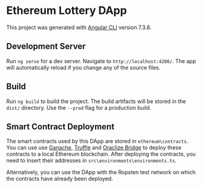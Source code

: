 # Ethereum Lottery DApp

This project was generated with [Angular CLI](https://github.com/angular/angular-cli) version 7.3.8.

## Development Server

Run `ng serve` for a dev server. Navigate to `http://localhost:4200/`. The app will automatically reload if you change any of the source files.

## Build

Run `ng build` to build the project. The build artifacts will be stored in the `dist/` directory. Use the `--prod` flag for a production build.

## Smart Contract Deployment

The smart contracts used by this DApp are stored in `ethereum\contracts`. You can use use [Ganache](https://truffleframework.com/ganache), 
[Truffle](https://truffleframework.com/truffle) and [Oraclize Bridge](https://github.com/oraclize/ethereum-bridge) to deploy these contracts
to a local Ethereum blockchain. After deploying the contracts, you need to insert their addresses in `src\environments\environments.ts`. 

Alternatively, you can use the DApp with the Ropsten test network on which the contracts have already been deployed.
